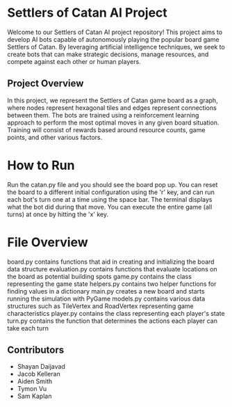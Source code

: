 
# Settlers of Catan AI Project

Welcome to our Settlers of Catan AI project repository! This project aims to develop AI bots capable of autonomously playing the popular board game Settlers of Catan. By leveraging artificial intelligence techniques, we seek to create bots that can make strategic decisions, manage resources, and compete against each other or human players.

## Project Overview

In this project, we represent the Settlers of Catan game board as a graph, where nodes represent hexagonal tiles and edges represent connections between them. The bots are trained using a reinforcement learning approach to perform the most optimal moves in any given board situation. Training will consist of rewards based around resource counts, game points, and other various factors.

# How to Run
Run the catan.py file and you should see the board pop up. You can reset the board to a different initial configuration using the 'r' key, and can run each bot's turn one at a time using the space bar. The terminal displays what the bot did during that move. You can execute the entire game (all turns) at once by hitting the 'x' key. 

# File Overview
board.py contains functions that aid in creating and initializing the board data structure
evaluation.py contains functions that evaluate locations on the board as potential building spots
game.py contains the class representing the game state
helpers.py contains two helper functions for finding values in a dictionary
main.py creates a new board and starts running the simulation with PyGame
models.py contains various data structures such as TileVertex and RoadVertex representing game characteristics
player.py contains the class representing each player's state
turn.py contains the function that determines the actions each player can take each turn

## Contributors

- Shayan Daijavad
- Jacob Kelleran
- Aiden Smith
- Tymon Vu
- Sam Kaplan

